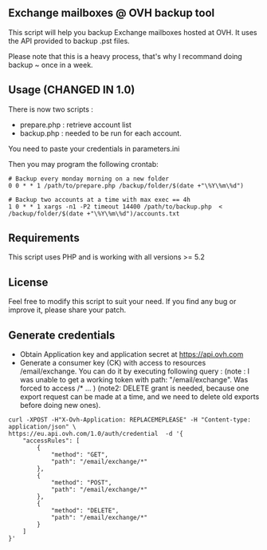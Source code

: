 Exchange mailboxes @ OVH backup tool
-------------------------

This script will help you backup Exchange mailboxes hosted at OVH.
It uses the API provided to backup .pst files.

Please note that this is a heavy process, that's why I recommand doing backup ~ once in a week.

Usage (CHANGED IN 1.0)
-----
There is now two scripts : 
* prepare.php : retrieve account list
* backup.php : needed to be run for each account.

You need to paste your credentials in parameters.ini

Then you may program the following crontab: 
```
# Backup every monday morning on a new folder
0 0 * * 1 /path/to/prepare.php /backup/folder/$(date +"\%Y\%m\%d")

# Backup two accounts at a time with max exec == 4h
1 0 * * 1 xargs -n1 -P2 timeout 14400 /path/to/backup.php  < /backup/folder/$(date +"\%Y\%m\%d")/accounts.txt
```

Requirements
-------------
This script uses PHP and is working with all versions >= 5.2

License
-------
Feel free to modify this script to suit your need. If you find any bug or improve it, please share your patch.

Generate credentials
--------------------
- Obtain Application key and application secret at https://api.ovh.com
- Generate a consumer key (CK) with access to resources /email/exchange. You can do it by executing following query :
(note : I was unable to get a working token with path: "/email/exchange". Was forced to access /* ... ) 
(note2: DELETE grant is needed, because one export request can be made at a time, and we need to delete old exports before doing new ones).

```
curl -XPOST -H"X-Ovh-Application: REPLACEMEPLEASE" -H "Content-type: application/json" \
https://eu.api.ovh.com/1.0/auth/credential  -d '{
    "accessRules": [
        {
            "method": "GET",
            "path": "/email/exchange/*"
        },
        {
            "method": "POST",
            "path": "/email/exchange/*"
        },
        {
            "method": "DELETE",
            "path": "/email/exchange/*"
        }
    ]
}'
```
